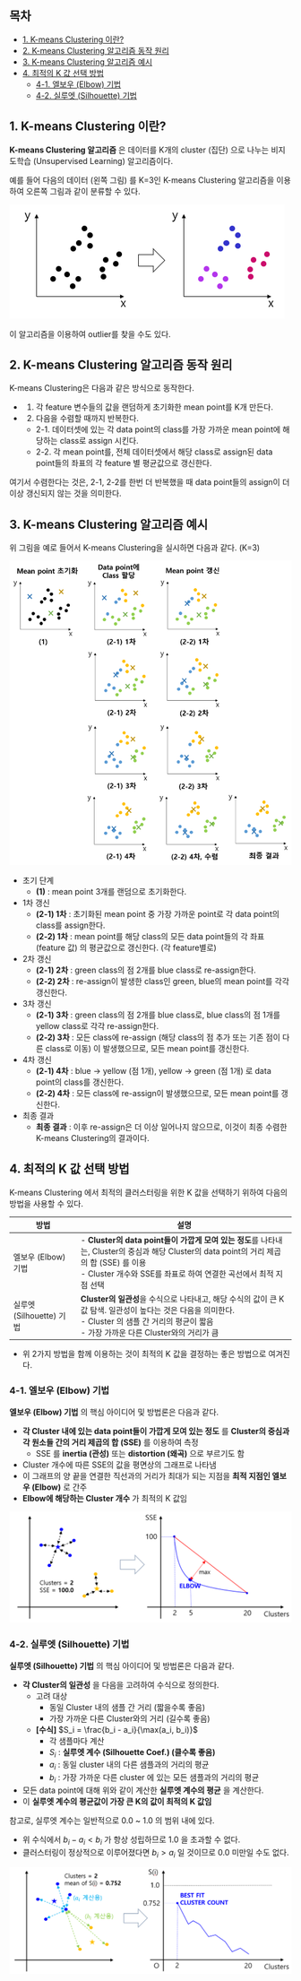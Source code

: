 ## 목차
* [1. K-means Clustering 이란?](#1-k-means-clustering-이란)
* [2. K-means Clustering 알고리즘 동작 원리](#2-k-means-clustering-알고리즘-동작-원리)
* [3. K-means Clustering 알고리즘 예시](#3-k-means-clustering-알고리즘-예시)
* [4. 최적의 K 값 선택 방법](#4-최적의-k-값-선택-방법)
  * [4-1. 엘보우 (Elbow) 기법](#4-1-엘보우-elbow-기법) 
  * [4-2. 실루엣 (Silhouette) 기법](#4-2-실루엣-silhouette-기법)

## 1. K-means Clustering 이란?
**K-means Clustering 알고리즘** 은 데이터를 K개의 cluster (집단) 으로 나누는 비지도학습 (Unsupervised Learning) 알고리즘이다.

예를 들어 다음의 데이터 (왼쪽 그림) 를 K=3인 K-means Clustering 알고리즘을 이용하여 오른쪽 그림과 같이 분류할 수 있다.

![K-means Clustering 예시](./images/K-means_1.PNG)

이 알고리즘을 이용하여 outlier를 찾을 수도 있다.

## 2. K-means Clustering 알고리즘 동작 원리
K-means Clustering은 다음과 같은 방식으로 동작한다.

* 1. 각 feature 변수들의 값을 랜덤하게 초기화한 mean point를 K개 만든다.
* 2. 다음을 수렴할 때까지 반복한다.
  * 2-1. 데이터셋에 있는 각 data point의 class를 가장 가까운 mean point에 해당하는 class로 assign 시킨다.
  * 2-2. 각 mean point를, 전체 데이터셋에서 해당 class로 assign된 data point들의 좌표의 각 feature 별 평균값으로 갱신한다.

여기서 수렴한다는 것은, 2-1, 2-2를 한번 더 반복했을 때 data point들의 assign이 더 이상 갱신되지 않는 것을 의미한다.

## 3. K-means Clustering 알고리즘 예시
위 그림을 예로 들어서 K-means Clustering을 실시하면 다음과 같다. (K=3)

![K-means Clustering 실제 예시](./images/K-means_2.PNG)

* 초기 단계
  * **(1)** : mean point 3개를 랜덤으로 초기화한다.
* 1차 갱신
  * **(2-1) 1차** : 초기화된 mean point 중 가장 가까운 point로 각 data point의 class를 assign한다.
  * **(2-2) 1차** : mean point를 해당 class의 모든 data point들의 각 좌표 (feature 값) 의 평균값으로 갱신한다. (각 feature별로)
* 2차 갱신
  * **(2-1) 2차** : green class의 점 2개를 blue class로 re-assign한다.
  * **(2-2) 2차** : re-assign이 발생한 class인 green, blue의 mean point를 각각 갱신한다.
* 3차 갱신
  * **(2-1) 3차** : green class의 점 2개를 blue class로, blue class의 점 1개를 yellow class로 각각 re-assign한다.
  * **(2-2) 3차** : 모든 class에 re-assign (해당 class의 점 추가 또는 기존 점이 다른 class로 이동) 이 발생했으므로, 모든 mean point를 갱신한다.
* 4차 갱신
  * **(2-1) 4차** : blue -> yellow (점 1개), yellow -> green (점 1개) 로 data point의 class를 갱신한다.
  * **(2-2) 4차** : 모든 class에 re-assign이 발생했으므로, 모든 mean point를 갱신한다.
* 최종 결과
  * **최종 결과** : 이후 re-assign은 더 이상 일어나지 않으므로, 이것이 최종 수렴한 K-means Clustering의 결과이다.

## 4. 최적의 K 값 선택 방법

K-means Clustering 에서 최적의 클러스터링을 위한 K 값을 선택하기 위하여 다음의 방법을 사용할 수 있다.

| 방법                  | 설명                                                                                                                                                      |
|---------------------|---------------------------------------------------------------------------------------------------------------------------------------------------------|
| 엘보우 (Elbow) 기법      | - **Cluster의 data point들이 가깝게 모여 있는 정도**를 나타내는, Cluster의 중심과 해당 Cluster의 data point의 거리 제곱의 합 (SSE) 를 이용<br>- Cluster 개수와 SSE를 좌표로 하여 연결한 곡선에서 최적 지점 선택 |
| 실루엣 (Silhouette) 기법 | **Cluster의 일관성**을 수식으로 나타내고, 해당 수식의 값이 큰 K 값 탐색. 일관성이 높다는 것은 다음을 의미한다.<br>- Cluster 의 샘플 간 거리의 평균이 짧음<br>- 가장 가까운 다른 Cluster와의 거리가 큼                    |

* 위 2가지 방법을 함께 이용하는 것이 최적의 K 값을 결정하는 좋은 방법으로 여겨진다.

### 4-1. 엘보우 (Elbow) 기법
**엘보우 (Elbow) 기법** 의 핵심 아이디어 및 방법론은 다음과 같다.
* **각 Cluster 내에 있는 data point들이 가깝게 모여 있는 정도** 를 **Cluster의 중심과 각 원소들 간의 거리 제곱의 합 (SSE)** 를 이용하여 측정
  * SSE 를 **inertia (관성)** 또는 **distortion (왜곡)** 으로 부르기도 함
* Cluster 개수에 따른 SSE의 값을 평면상의 그래프로 나타냄
* 이 그래프의 양 끝을 연결한 직선과의 거리가 최대가 되는 지점을 **최적 지점인 엘보우 (Elbow)** 로 간주
* **Elbow에 해당하는 Cluster 개수** 가 최적의 K 값임

![image](images/K-means_3.PNG)

### 4-2. 실루엣 (Silhouette) 기법
**실루엣 (Silhouette) 기법** 의 핵심 아이디어 및 방법론은 다음과 같다.
* **각 Cluster의 일관성** 을 다음을 고려하여 수식으로 정의한다.
  * 고려 대상
    * 동일 Cluster 내의 샘플 간 거리 (짧을수록 좋음)
    * 가장 가까운 다른 Cluster와의 거리 (길수록 좋음)
  * **[수식]** $S_i = \frac{b_i - a_i}{\max(a_i, b_i)}$
    * 각 샘플마다 계산 
    * $S_i$ : **실루엣 계수 (Silhouette Coef.) (클수록 좋음)**
    * $a_i$ : 동일 cluster 내의 다른 샘플과의 거리의 평균
    * $b_i$ : 가장 가까운 다른 cluster 에 있는 모든 샘플과의 거리의 평균
* 모든 data point에 대해 위와 같이 계산한 **실루엣 계수의 평균** 을 계산한다.
* 이 **실루엣 계수의 평균값이 가장 큰 K의 값이 최적의 K 값임**

참고로, 실루엣 계수는 일반적으로 0.0 ~ 1.0 의 범위 내에 있다.
* 위 수식에서 $b_i - a_i < b_i$ 가 항상 성립하므로 1.0 을 초과할 수 없다.
* 클러스터링이 정상적으로 이루어졌다면 $b_i > a_i$ 일 것이므로 0.0 미만일 수도 없다.

![image](images/K-means_4.PNG)